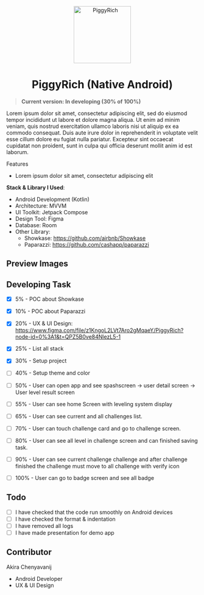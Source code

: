 <p align="center">
  <a href="#"  target="_blank"><img width="150" src="https://www.adaptivewfs.com/wp-content/uploads/2020/07/logo-placeholder-image.png" alt="PiggyRich"></a>
</p>
<h1 align="center">PiggyRich (Native Android)</h1>

> **Current version: In developing (30% of 100%)**

Lorem ipsum dolor sit amet, consectetur adipiscing elit, sed do eiusmod tempor incididunt ut labore et dolore magna aliqua. Ut enim ad minim veniam, quis nostrud exercitation ullamco laboris nisi ut aliquip ex ea commodo consequat. Duis aute irure dolor in reprehenderit in voluptate velit esse cillum dolore eu fugiat nulla pariatur. Excepteur sint occaecat cupidatat non proident, sunt in culpa qui officia deserunt mollit anim id est laborum.

Features
- Lorem ipsum dolor sit amet, consectetur adipiscing elit

**Stack & Library I Used**:
- Android Development (Kotlin)
- Architecture: MVVM
- UI Toolkit: Jetpack Compose
- Design Tool: Figma
- Database: Room
- Other Library: 
  - Showkase: https://github.com/airbnb/Showkase
  - Paparazzi: https://github.com/cashapp/paparazzi

## Preview Images


## Developing Task
- [x] 5% - POC about Showkase
- [x] 10% - POC about Paparazzi
- [x] 20% - UX & UI Design: https://www.figma.com/file/z1KngoL2LVt7Aro2gMqaeY/PiggyRich?node-id=0%3A1&t=QPZ5B0ve84NlezL5-1
- [x] 25% - List all stack
- [x] 30% - Setup project
- [ ] 40% - Setup theme and color
- [ ] 50% - User can open app and see spashscreen -> user detail screen -> User level result screen
- [ ] 55% - User can see home Screen with leveling system display
- [ ] 65% - User can see current and all challenges list.
- [ ] 70% - User can touch challenge card and go to challenge screen.
- [ ] 80% - User can see all level in challenge screen and can finished saving task.
- [ ] 90% - User can see current challenge challenge and after challenge finished the challenge must move to all challenge with verify icon
- [ ] 100% - User can go to badge screen and see all badge


## Todo
- [ ] I have checked that the code run smoothly on Android devices
- [ ] I have checked the format & indentation
- [ ] I have removed all logs
- [ ] I have made presentation for demo app

## Contributor
Akira Chenyavanij
- Android Developer
- UX & UI Design
